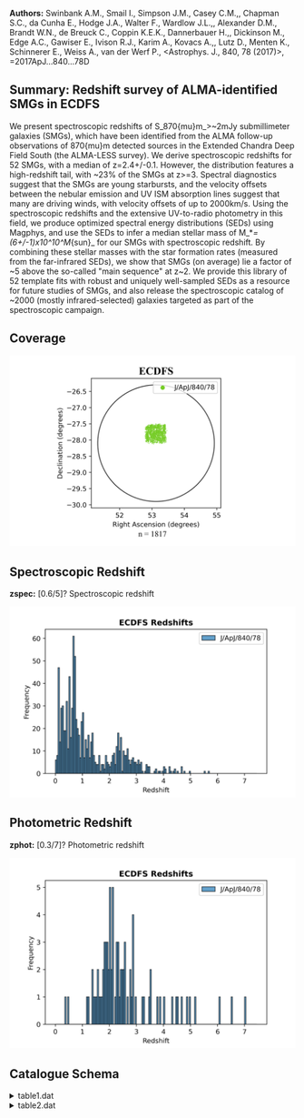**Authors:** Swinbank A.M., Smail I., Simpson J.M., Casey C.M.,, Chapman S.C., da Cunha E., Hodge J.A., Walter F., Wardlow J.L.,, Alexander D.M., Brandt W.N., de Breuck C., Coppin K.E.K., Dannerbauer H.,, Dickinson M., Edge A.C., Gawiser E., Ivison R.J., Karim A., Kovacs A.,, Lutz D., Menten K., Schinnerer E., Weiss A., van der Werf P., <Astrophys. J., 840, 78 (2017)>, =2017ApJ...840...78D

## Summary: Redshift survey of ALMA-identified SMGs in ECDFS 

We present spectroscopic redshifts of S_870{mu}m_>~2mJy submillimeter galaxies (SMGs), which have been identified from the ALMA follow-up observations of 870{mu}m detected sources in the Extended Chandra Deep Field South (the ALMA-LESS survey). We derive spectroscopic redshifts for 52 SMGs, with a median of z=2.4+/-0.1. However, the distribution features a high-redshift tail, with ~23% of the SMGs at z>=3. Spectral diagnostics suggest that the SMGs are young starbursts, and the velocity offsets between the nebular emission and UV ISM absorption lines suggest that many are driving winds, with velocity offsets of up to 2000km/s. Using the spectroscopic redshifts and the extensive UV-to-radio photometry in this field, we produce optimized spectral energy distributions (SEDs) using Magphys, and use the SEDs to infer a median stellar mass of M_*_=(6+/-1)x10^10^M_{sun}_ for our SMGs with spectroscopic redshift. By combining these stellar masses with the star formation rates (measured from the far-infrared SEDs), we show that SMGs (on average) lie a factor of ~5 above the so-called "main sequence" at z~2. We provide this library of 52 template fits with robust and uniquely well-sampled SEDs as a resource for future studies of SMGs, and also release the spectroscopic catalog of ~2000 (mostly infrared-selected) galaxies targeted as part of the spectroscopic campaign.
## Coverage
![image](https://raw.githubusercontent.com/joshgithubbin/Sherlock-DDF/refs/heads/main/Catalogue%20Plotting/Catalogues/J-ApJ-840-78/Subcatalogues/ECDFS/Plots/fieldcover.png)
## Spectroscopic Redshift 
 
**zspec:** [0.6/5]? Spectroscopic redshift 
 

![image](https://raw.githubusercontent.com/joshgithubbin/Sherlock-DDF/refs/heads/main/Catalogue%20Plotting/Catalogues/J-ApJ-840-78/Subcatalogues/ECDFS/Plots/zspec.png)
## Photometric Redshift 
 
**zphot:** [0.3/7]? Photometric redshift 
 

![image](https://raw.githubusercontent.com/joshgithubbin/Sherlock-DDF/refs/heads/main/Catalogue%20Plotting/Catalogues/J-ApJ-840-78/Subcatalogues/ECDFS/Plots/zphot.png)
## Catalogue Schema

<details>
<summary>table1.dat</summary>

| Bytes   | Format   | Units   | Label   | Explanations                               |
|:--------|:---------|:--------|:--------|:-------------------------------------------|
| 1- 8    | A8       | ---     | ID      | Identifier                                 |
| 10- 17  | F8.5     | deg     | RAdeg   | Right Ascension in decimal degrees (J2000) |
| 19- 27  | F9.5     | deg     | DEdeg   | Declination in decimal degrees (J2000)     |
| 29- 37  | E9.5     | ---     | zspec   | [0/5.7]? Spectroscopic redshift            |
| 39      | I1       | ---     | q_zspec | Quality flag for zspec (1=secure) (G1)     |
| 41- 45  | A5       | ---     | Inst    | Instruments used (G2)                      |
</details>

<details>
<summary>table2.dat</summary>

| Bytes   | Format   | Units   | Label   | Explanations                               |
|:--------|:---------|:--------|:--------|:-------------------------------------------|
| 1- 5    | A5       | ---     | ---     | [ALESS]                                    |
| 7- 12   | A6       | ---     | ALESS   | ALESS identifier (1)                       |
| 14      | A1       | ---     | f_ALESS | [i] i = A supplementary SMGs source        |
| 16- 24  | F9.6     | deg     | RAdeg   | Right Ascension in decimal degrees (J2000) |
| 26- 35  | F10.6    | deg     | DEdeg   | Declination in decimal degrees (J2000)     |
| 37- 42  | F6.4     | ---     | zspec   | [0.6/5]? Spectroscopic redshift            |
| 44      | A1       | ---     | f_zspec | [d] Flag on zspec (2)                      |
| 46      | I1       | ---     | q_zspec | Quality flag for zspec (1=secure) (G1)     |
| 48- 51  | F4.2     | ---     | zphot   | [0.3/7]? Photometric redshift              |
| 53- 57  | F5.2     | ---     | E_zphot | ? Upper uncertainty in zphot               |
| 59- 62  | F4.2     | ---     | e_zphot | ? Lower uncertainty in zphot               |
| 64      | A1       | ---     | Set     | Source; M(ain) or S(upplementary) catalogs |
| 66- 74  | A9       | ---     | Inst    | Instruments used (G2)                      |
| 76-295  | A220     | ---     | Notes   | Additional notes                           |
| 22      | ALESS    | SMGs    | not     | targeted in our spectroscopy programme     |

**Note**: The 22 ALESS SMGs not targeted in our spectroscopy programme
          (and without redshifts from literature) are not listed here.
Note (2):
    d = These redshifts are for the six sources which also have literature
        spectroscopic redshifts described in Section 3.

</details>
